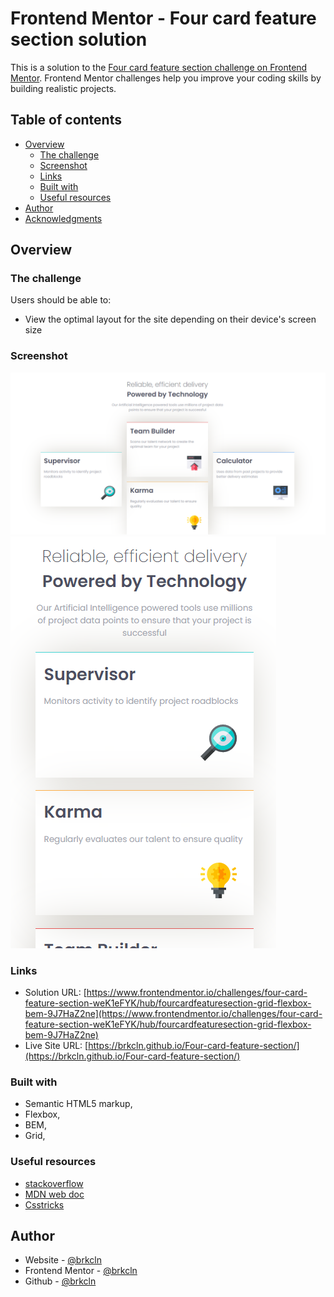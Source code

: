 # Frontend Mentor - Four card feature section solution

This is a solution to the [Four card feature section challenge on Frontend Mentor](https://www.frontendmentor.io/challenges/four-card-feature-section-weK1eFYK). Frontend Mentor challenges help you improve your coding skills by building realistic projects.

## Table of contents

- [Overview](#overview)
  - [The challenge](#the-challenge)
  - [Screenshot](#screenshot)
  - [Links](#links)
  - [Built with](#built-with)
  - [Useful resources](#useful-resources)
- [Author](#author)
- [Acknowledgments](#acknowledgments)

## Overview

### The challenge

Users should be able to:

- View the optimal layout for the site depending on their device's screen size

### Screenshot

![desktop](./images/desktop.png)
![mobile](./images/mobile.png)

### Links

- Solution URL: [https://www.frontendmentor.io/challenges/four-card-feature-section-weK1eFYK/hub/fourcardfeaturesection-grid-flexbox-bem-9J7HaZ2ne](https://www.frontendmentor.io/challenges/four-card-feature-section-weK1eFYK/hub/fourcardfeaturesection-grid-flexbox-bem-9J7HaZ2ne)
- Live Site URL: [https://brkcln.github.io/Four-card-feature-section/](https://brkcln.github.io/Four-card-feature-section/)

### Built with

- Semantic HTML5 markup,
- Flexbox,
- BEM,
- Grid,

### Useful resources

- [stackoverflow](https://stackoverflow.com/)
- [MDN web doc](https://developer.mozilla.org/)
- [Csstricks](https://css-tricks.com)

## Author

- Website - [@brkcln](https://brkcln.github.io/brkcln)
- Frontend Mentor - [@brkcln](https://www.frontendmentor.io/profile/brkcln)
- Github - [@brkcln](https://github.com/brkcln)
